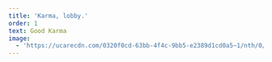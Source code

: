 ```yaml
---
title: 'Karma, lobby.'
order: 1
text: Good Karma
image:
  - 'https://ucarecdn.com/0320f0cd-63bb-4f4c-9bb5-e2389d1cd0a5~1/nth/0/'
---
```


